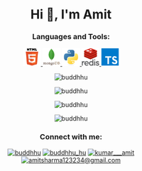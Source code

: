 <h1 align="center">Hi 👋, I'm Amit</h1>

<h3 align="center">Languages and Tools:</h3>

<p align="center"> <a href="https://www.w3.org/html/" target="_blank"> <img src="https://raw.githubusercontent.com/devicons/devicon/master/icons/html5/html5-original-wordmark.svg" alt="html5" width="40" height="40"/> </a> <a href="https://www.mongodb.com/" target="_blank"> <img src="https://raw.githubusercontent.com/devicons/devicon/master/icons/mongodb/mongodb-original-wordmark.svg" alt="mongodb" width="40" height="40"/> </a> <a href="https://www.python.org" target="_blank"> <img src="https://raw.githubusercontent.com/devicons/devicon/master/icons/python/python-original.svg" alt="python" width="40" height="40"/> </a> <a href="https://redis.io" target="_blank"> <img src="https://raw.githubusercontent.com/devicons/devicon/master/icons/redis/redis-original-wordmark.svg" alt="redis" width="40" height="40"/> </a> <a href="https://www.typescriptlang.org/" target="_blank"> <img src="https://raw.githubusercontent.com/devicons/devicon/master/icons/typescript/typescript-original.svg" alt="typescript" width="40" height="40"/> </a> </p>

<p align="center"><img src="https://github-readme-stats.vercel.app/api/top-langs?username=buddhhu&show_icons=true&locale=en&layout=compact" alt="buddhhu" /></p>

<p align="center"><img src="https://github-readme-stats.vercel.app/api?username=buddhhu&show_icons=true&count_private=true&locale=en" alt="buddhhu" /></p>

<p align="center"><img src="https://github-readme-streak-stats.herokuapp.com/?user=buddhhu&" alt="buddhhu" /></p>

<p align="center"><img src="https://stars.medv.io/buddhhu/buddhhu.svg", alt="buddhhu" /></p>

<h3 align="center">Connect with me:</h3>

<p align=center>
<a href="https://t.me/buddhhu"><img src="https://img.shields.io/badge/Telegram-2CA5E0?style=for-the-badge&logo=telegram&logoColor=white", alt="buddhhu" /></a>
<a href="https://www.instagram.com/buddhhu_hu/"><img src="https://img.shields.io/badge/Instagram-E4405F?style=for-the-badge&logo=instagram&logoColor=white", alt="buddhhu_hu" /></a>
<a href="https://twitter.com/kumar___amit"><img src="https://img.shields.io/badge/Twitter-1DA1F2?style=for-the-badge&logo=twitter&logoColor=white", alt="kumar___amit" /></a>
<a href="https://mail.google.com/mail/u/?authuser=amitsharma123234@gmail.com"><img src="https://img.shields.io/badge/Gmail-D14836?style=for-the-badge&logo=gmail&logoColor=white", alt="amitsharma123234@gmail.com" /></a>
</p>
